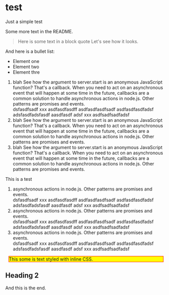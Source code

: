 test
====

Just a simple test

Some more text in the README.  

> Here is some text in a block quote
> Let's see how it looks.

And here is a bullet list:
* Element one
* Element two
* Element thre

1. blah See how the argument to server.start is an anonymous JavaScript function? That's a callback. When you need to 
act on an asynchronous event that will happen at some time in the future, callbacks are a common solution to handle 
asynchronous actions in node.js. Other patterns are promises and events.  
dsfasdfsadf xxx
asdfasdfasdff asdfasdfasdfsadf asdfasdfasdfadsf 
adsfasdfadsfasdf aasdfasdf adsf  xxx
asdfsadfsadfadsf
1. blah See how the argument to server.start is an anonymous JavaScript function? That's a callback. 
When you need to act on an asynchronous event that will happen at some time in the future, callbacks are a common
solution to handle asynchronous actions in node.js. Other patterns are promises and events.
1. blah See how the argument to server.start is an anonymous JavaScript function? That's a callback. 
When you need to act on an asynchronous event that will happen at some time in the future, callbacks are a common 
solution to handle asynchronous actions in node.js. Other patterns are promises and events.

This is a test
1. asynchronous actions in node.js. Other patterns are promises and events.  
dsfasdfsadf xxx
asdfasdfasdff asdfasdfasdfsadf asdfasdfasdfadsf 
adsfasdfadsfasdf aasdfasdf adsf  xxx
asdfsadfsadfadsf
1. asynchronous actions in node.js. Other patterns are promises and events.  
dsfasdfsadf xxx
asdfasdfasdff asdfasdfasdfsadf asdfasdfasdfadsf 
adsfasdfadsfasdf aasdfasdf adsf  xxx
asdfsadfsadfadsf
1. asynchronous actions in node.js. Other patterns are promises and events.  
dsfasdfsadf xxx
asdfasdfasdff asdfasdfasdfsadf asdfasdfasdfadsf 
adsfasdfadsfasdf aasdfasdf adsf  xxx
asdfsadfsadfadsf


<div style="margin: 10px; background-color: yellow; border: 1px solid red; ">This some is text styled with inline CSS.</div>

## Heading 2 
And this is the end.
